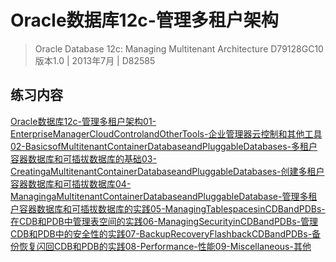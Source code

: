 # Oracle数据库12c-管理多租户架构

> Oracle Database 12c: Managing Multitenant Architecture
> D79128GC10
> 版本1.0 | 2013年7月 | D82585

## 练习内容

<a href="/oracle/oracle-12c/student/1Z0-063-Oracle数据库12c-高级管理/Oracle数据库12c-管理多租户架构/index.html" class="sidebar-link">Oracle数据库12c-管理多租户架构</a><a href="/oracle/oracle-12c/student/1Z0-063-Oracle数据库12c-高级管理/Oracle数据库12c-管理多租户架构/01-EnterpriseManagerCloudControlandOtherTools-企业管理器云控制和其他工具.html" class="sidebar-link">01-EnterpriseManagerCloudControlandOtherTools-企业管理器云控制和其他工具</a><a href="/oracle/oracle-12c/student/1Z0-063-Oracle数据库12c-高级管理/Oracle数据库12c-管理多租户架构/02-BasicsofMultitenantContainerDatabaseandPluggableDatabases-多租户容器数据库和可插拔数据库的基础.html" class="sidebar-link">02-BasicsofMultitenantContainerDatabaseandPluggableDatabases-多租户容器数据库和可插拔数据库的基础</a><a href="/oracle/oracle-12c/student/1Z0-063-Oracle数据库12c-高级管理/Oracle数据库12c-管理多租户架构/03-CreatingaMultitenantContainerDatabaseandPluggableDatabases-创建多租户容器数据库和可插拔数据库.html" class="sidebar-link">03-CreatingaMultitenantContainerDatabaseandPluggableDatabases-创建多租户容器数据库和可插拔数据库</a><a href="/oracle/oracle-12c/student/1Z0-063-Oracle数据库12c-高级管理/Oracle数据库12c-管理多租户架构/04-ManagingaMultitenantContainerDatabaseandPluggableDatabase-管理多租户践.html" class="sidebar-link">04-ManagingaMultitenantContainerDatabaseandPluggableDatabase-管理多租户容器数据库和可插拔数据库的实践</a><a href="/oracle/oracle-12c/student/1Z0-063-Oracle数据库12c-高级管理/Oracle数据库12c-管理多租户架构/05-ManagingTablespacesinCDBandPDBs-在CDB和PDB中管理表空间的实践.html" class="sidebar-link">05-ManagingTablespacesinCDBandPDBs-在CDB和PDB中管理表空间的实践</a><a href="/oracle/oracle-12c/student/1Z0-063-Oracle数据库12c-高级管理/Oracle数据库12c-管理多租户架构/06-ManagingSecurityinCDBandPDBs-管理CDB和PDB中的安全性的实践.html" class="sidebar-link">06-ManagingSecurityinCDBandPDBs-管理CDB和PDB中的安全性的实践</a><a href="/oracle/oracle-12c/student/1Z0-063-Oracle数据库12c-高级管理/Oracle数据库12c-管理多租户架构/07-BackupRecoveryFlashbackCDBandPDBs-备份恢复闪回CDB和PDB的实践.html" class="sidebar-link">07-BackupRecoveryFlashbackCDBandPDBs-备份恢复闪回CDB和PDB的实践</a><a href="/oracle/oracle-12c/student/1Z0-063-Oracle数据库12c-高级管理/Oracle数据库12c-管理多租户架构/08-Performance-性能.html" class="sidebar-link">08-Performance-性能</a><a href="/oracle/oracle-12c/student/1Z0-063-Oracle数据库12c-高级管理/Oracle数据库12c-管理多租户架构/09-Miscellaneous-其他.html" class="sidebar-link">09-Miscellaneous-其他</a>

